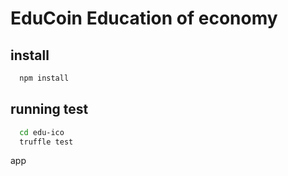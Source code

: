 EduCoin
Education of economy 
======

install
-------
```bash
  npm install
```
running test
-----------
```bash
  cd edu-ico
  truffle test
```

app
